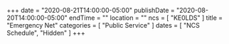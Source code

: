 +++
date = "2020-08-21T14:00:00-05:00"
publishDate = "2020-08-20T14:00:00-05:00"
endTime = ""
location = ""
ncs = [ "KE0LDS" ]
title = "Emergency Net"
categories = [ "Public Service" ]
dates = [ "NCS Schedule", "Hidden" ]
+++

